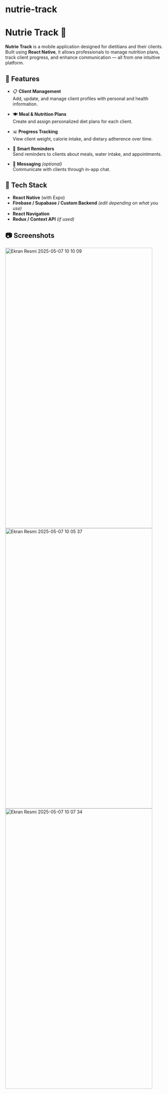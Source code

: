 # nutrie-track
# Nutrie Track 🍎

**Nutrie Track** is a mobile application designed for dietitians and their clients. Built using **React Native**, it allows professionals to manage nutrition plans, track client progress, and enhance communication — all from one intuitive platform.

## 📱 Features

- 📋 **Client Management**  
  Add, update, and manage client profiles with personal and health information.

- 🍽️ **Meal & Nutrition Plans**  
  Create and assign personalized diet plans for each client.

- 📊 **Progress Tracking**  
  View client weight, calorie intake, and dietary adherence over time.

- 🔔 **Smart Reminders**  
  Send reminders to clients about meals, water intake, and appointments.

- 💬 **Messaging** *(optional)*  
  Communicate with clients through in-app chat.

## 🚀 Tech Stack

- **React Native** (with Expo)
- **Firebase / Supabase / Custom Backend** *(edit depending on what you use)*
- **React Navigation**
- **Redux / Context API** *(if used)*

## 📷 Screenshots

<!-- Include screenshots of the main screens like login, dashboard, client view, etc. -->

<img width="466" height="884" alt="Ekran Resmi 2025-05-07 10 10 09" src="https://github.com/user-attachments/assets/eeda56fb-3f7e-4906-8bf2-1f669ef66aae" />

<img width="466" height="884" alt="Ekran Resmi 2025-05-07 10 05 37" src="https://github.com/user-attachments/assets/b68c66fd-ab3b-4059-855b-e4f8184ed1d5" />

<img width="466" height="884" alt="Ekran Resmi 2025-05-07 10 07 34" src="https://github.com/user-attachments/assets/6a115be9-854f-4a3c-b274-435524538c9c" />



